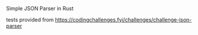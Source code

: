 Simple JSON Parser in Rust

tests provided from https://codingchallenges.fyi/challenges/challenge-json-parser
